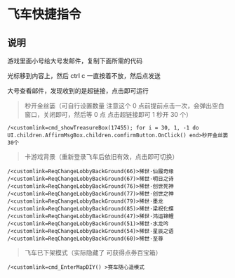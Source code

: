 <!--
 * @Author       : BNDou
 * @Date         : 2023-01-26 22:12:51
 * @LastEditTime : 2023-01-26 22:32:22
 * @FilePath     : /Auto_Check_In/feiche_code.md
 * @Description  :
-->

# 飞车快捷指令

## 说明

游戏里面小号给大号发邮件，复制下面所需的代码

光标移到内容上，然后 ctrl c 一直按着不放，然后点发送

大号查看邮件，发现收到的是超链接，点击即可运行

> 秒开金丝篓（可自行设置数量 注意这个 0 点前提前点击一次，会弹出空白窗口，关闭即可，然后等 0 点 点击超链接即可 1 秒开 30 个）

```
/<customlink=cmd_showTreasureBox(17455); for i = 30, 1, -1 do UI.children.AffirmMsgBox.children.comfirmButton.OnClick() end>秒开金丝篓30个
```

> 卡游戏背景（重新登录飞车后依旧有效，点击即可切换）

```
/<customlink=ReqChangeLobbyBackGround(66)>稀世·仙履奇缘
/<customlink=ReqChangeLobbyBackGround(67)>稀世·明日之诗
/<customlink=ReqChangeLobbyBackGround(76)>稀世·创世死神
/<customlink=ReqChangeLobbyBackGround(77)>稀世·创世之神
/<customlink=ReqChangeLobbyBackGround(79)>稀世·墨龙
/<customlink=ReqChangeLobbyBackGround(85)>稀世·梁祝化蝶
/<customlink=ReqChangeLobbyBackGround(47)>稀世·鸿运锦鲤
/<customlink=ReqChangeLobbyBackGround(51)>稀世·水龙吟
/<customlink=ReqChangeLobbyBackGround(54)>稀世·星辰之语
/<customlink=ReqChangeLobbyBackGround(60)>稀世·至尊
```

> 飞车已下架模式（实际隐藏了 可获得点券百宝箱）

```
/<customlink=cmd_EnterMapDIY() >赛车随心造模式
```

